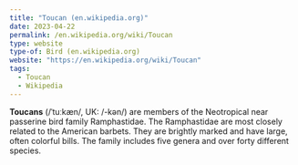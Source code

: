 ```yaml
---
title: "Toucan (en.wikipedia.org)"
date: 2023-04-22
permalink: /en.wikipedia.org/wiki/Toucan
type: website
type-of: Bird (en.wikipedia.org)
website: "https://en.wikipedia.org/wiki/Toucan"
tags:
  - Toucan
  - Wikipedia
---
```

**Toucans** (/ˈtuːkæn/, UK: /-kən/) are members of the Neotropical near passerine bird family Ramphastidae. The Ramphastidae are most closely related to the American barbets. They are brightly marked and have large, often colorful bills. The family includes five genera and over forty different species.